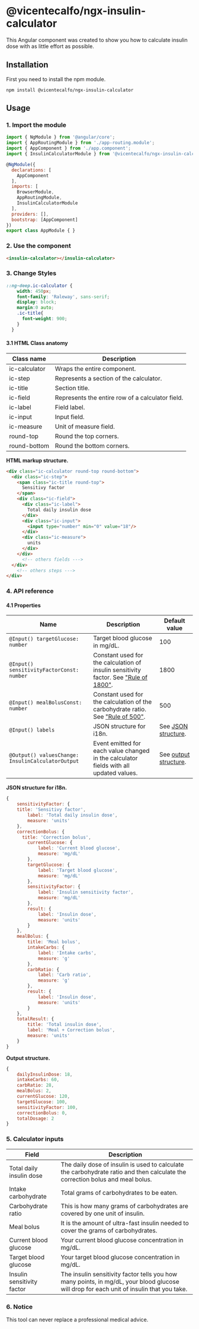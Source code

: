 # @vicentecalfo/ngx-insulin-calculator
This Angular component was created to show you how to calculate insulin dose with as little effort as possible.

## Installation
First you need to install the npm module.
```
npm install @vicentecalfo/ngx-insulin-calculator
```

## Usage
### 1. Import the module
```javascript
import { NgModule } from '@angular/core';
import { AppRoutingModule } from './app-routing.module';
import { AppComponent } from './app.component';
import { InsulinCalculatorModule } from '@vicentecalfo/ngx-insulin-calculator';

@NgModule({
  declarations: [
    AppComponent
  ],
  imports: [
    BrowserModule,
    AppRoutingModule,
    InsulinCalculatorModule
  ],
  providers: [],
  bootstrap: [AppComponent]
})
export class AppModule { }
```
### 2. Use the component
```html
<insulin-calculator></insulin-calculator>
```
### 3. Change Styles
```scss
::ng-deep.ic-calculator {
	width: 450px;
    font-family: 'Raleway', sans-serif;
    display: block;
    margin:0 auto;
    .ic-title{
      font-weight: 900;
    }
  }
```
#### 3.1 HTML Class anatomy
Class name | Description 
---|---
ic-calculator |   Wraps the entire component.
ic-step | Represents a section of the calculator.
ic-title | Section title.
ic-field | Represents the entire row of a calculator field.
ic-label | Field label.
ic-input | Input field.
ic-measure | Unit of measure field.
round-top | Round the top corners.
round-bottom | Round the bottom corners.

**HTML markup structure.**

```html
<div class="ic-calculator round-top round-bottom">
  <div class="ic-step">
    <span class="ic-title round-top">
      Sensitivy factor 
    </span>
    <div class="ic-field">
      <div class="ic-label">
        Total daily insulin dose 
      </div>
      <div class="ic-input">
        <input type="number" min="0" value="18"/>
      </div>
      <div class="ic-measure">
        units
      </div>
    </div>
      <!-- others fields --->
  </div>
    <!-- others steps --->
</div>
```
### 4. API reference
#### 4.1 Properties
Name | Description | Default value
---|---|---
`@Input() targetGlucose: number` | Target blood glucose in mg/dL. | 100
`@Input() sensitivityFactorConst: number` | Constant used for the calculation of insulin sensitivity factor. See ["Rule of 1800"](https://www.diabetesnet.com/diabetes-control/rules-control/correction-factor/). | 1800
`@Input() mealBolusConst: number` | Constant used for the calculation of the carbohydrate ratio. See ["Rule of 500"](https://diabeteson.com/carbohydrate-counting-rule-of-500-rule-rule-of-300-and-rule-of-100-for-insulin-dosing/). | 500
`@Input() labels` | JSON structure for i18n. | See [JSON structure](#jsoni18n).
`@Output() valuesChange: InsulinCalculatorOutput`| Event emitted for each value changed in the calculator fields with all updated values. | See [output structure](#jsonoutput).

**JSON structure for i18n.**
<a name="jsoni18n"></a>
```javascript
{
	sensitivityFactor: {
  	title: 'Sensitivy factor',
		label: 'Total daily insulin dose',
		measure: 'units'
	},
	correctionBolus: {
	  title: 'Correction bolus',
		currentGlucose: {
			label: 'Current blood glucose',
			measure: 'mg/dL'
		},
		targetGlucose: {
			label: 'Target blood glucose',
			measure: 'mg/dL'
		},
		sensitivityFactor: {
			label: 'Insulin sensitivity factor',
			measure: 'mg/dL'
		},
		result: {
			label: 'Insulin dose',
			measure: 'units'
		}
	},
	mealBolus: {
		title: 'Meal bolus',
		intakeCarbs: {
			label: 'Intake carbs',
			measure: 'g'
		},
		carbRatio: {
			label: 'Carb ratio',
			measure: 'g'
		},
		result: {
			label: 'Insulin dose',
			measure: 'units'
		}
	},
	totalResult: {
		title: 'Total insulin dose',
		label: 'Meal + Correction bolus',
		measure: 'units'
	}
}
```

**Output structure.**
<a name="jsonoutput"></a>
```javascript
{
	dailyInsulinDose: 18,
	intakeCarbs: 60,
	carbRatio: 28,
	mealBolus: 2,
	currentGlucose: 120,
	targetGlucose: 100,
	sensitivityFactor: 100,
	correctionBolus: 0,
	totalDosage: 2
}
```

### 5. Calculator inputs

Field | Description
---|---
Total daily insulin dose | The daily dose of insulin is used to calculate the carbohydrate ratio and then calculate the correction bolus and meal bolus.
Intake carbohydrate | Total grams of carbohydrates to be eaten.
Carbohydrate ratio | This is how many grams of carbohydrates are covered by one unit of insulin.
Meal bolus | It is the amount of ultra-fast insulin needed to cover the grams of carbohydrates.
Current blood glucose | Your current blood glucose concentration in mg/dL.
Target blood glucose | Your target blood glucose concentration in mg/dL.
Insulin sensitivity factor | The insulin sensitivity factor tells you how many points, in mg/dL, your blood glucose will drop for each unit of insulin that you take. 

### 6. Notice
This tool can never replace a professional medical advice. 

